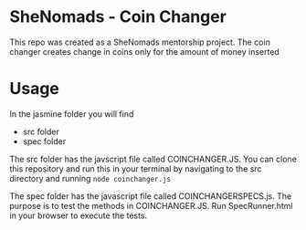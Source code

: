 # SheNomads - Coin Changer

This repo was created as a SheNomads mentorship project. The coin changer creates change in coins only for the amount of money inserted

# Usage

In the jasmine folder you will find
- src folder
- spec folder

The src folder has the javscript file called COINCHANGER.JS. You can clone this repository and run this in your terminal by navigating to the src directory and running <code>node coinchanger.js</code>

The spec folder has the javascript file called COINCHANGERSPECS.js. The purpose is to test the methods in COINCHANGER.JS. Run SpecRunner.html in your browser to execute the tests.
